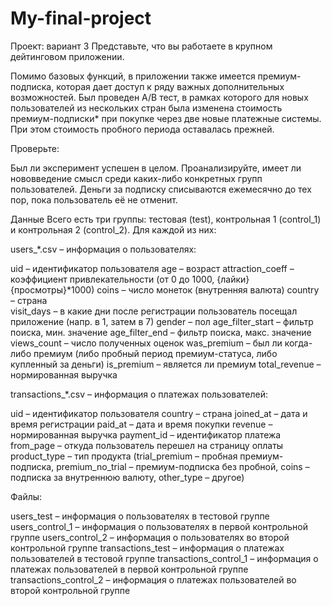 # My-final-project
Проект: вариант 3
Представьте, что вы работаете в крупном дейтинговом приложении.

Помимо базовых функций, в приложении также имеется премиум-подписка, которая дает доступ к ряду важных дополнительных возможностей. Был проведен A/B тест, в рамках которого для новых пользователей из нескольких стран была изменена стоимость премиум-подписки* при покупке через две новые платежные системы. При этом стоимость пробного периода оставалась прежней.

Проверьте:

Был ли эксперимент успешен в целом.
Проанализируйте, имеет ли нововведение смысл среди каких-либо конкретных групп пользователей.
Деньги за подписку списываются ежемесячно до тех пор, пока пользователь её не отменит.

Данные
Всего есть три группы: тестовая (test), контрольная 1 (control_1) и контрольная 2 (control_2). Для каждой из них:

users_*.csv – информация о пользователях:

uid – идентификатор пользователя
age – возраст
attraction_coeff – коэффициент привлекательности (от 0 до 1000, {лайки}\{просмотры}*1000) 
coins – число монеток (внутренняя валюта)
country – страна  
visit_days – в какие дни после регистрации пользователь посещал приложение (напр. в 1, затем в 7)
gender – пол
age_filter_start  – фильтр поиска, мин. значение 
age_filter_end  – фильтр поиска, макс. значение 
views_count – число полученных оценок 
was_premium – был ли когда-либо премиум (либо пробный период премиум-статуса, либо купленный за деньги)
is_premium –  является ли премиум
total_revenue – нормированная выручка

transactions_*.csv – информация о платежах пользователей:

uid – идентификатор пользователя
country – страна
joined_at – дата и время регистрации
paid_at – дата и время покупки
revenue – нормированная выручка
payment_id – идентификатор платежа
from_page – откуда пользователь перешел на страницу оплаты
product_type – тип продукта (trial_premium – пробная премиум-подписка, premium_no_trial – премиум-подписка без пробной, coins – подписка за внутреннюю валюту, other_type – другое)

Файлы:

users_test – информация о пользователях в тестовой группе
users_control_1 – информация о пользователях в первой контрольной группе
users_control_2 – информация о пользователях во второй контрольной группе 
transactions_test – информация о платежах пользователей в тестовой группе
transactions_control_1 – информация о платежах пользователей в первой контрольной группе
transactions_control_2 – информация о платежах пользователей во второй контрольной группе 
